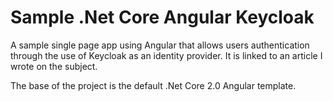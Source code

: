 # Sample .Net Core Angular Keycloak
A sample single page app using Angular that allows users authentication through the use of Keycloak as an identity provider.
It is linked to an article I wrote on the subject.

The base of the project is the default .Net Core 2.0 Angular template.

